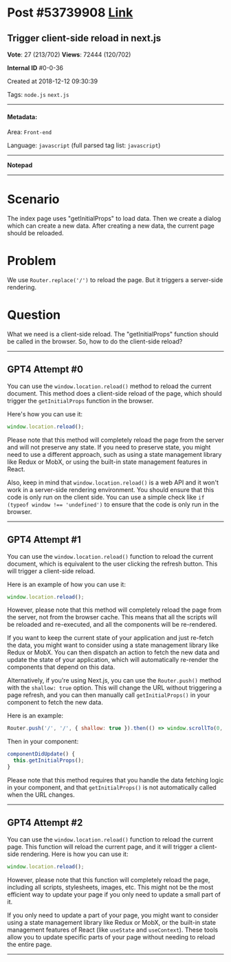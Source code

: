 
# Post \#53739908 [Link](https://stackoverflow.com/questions/53739908/)

## Trigger client-side reload in next.js

**Vote**: 27 (213/702) **Views**: 72444 (120/702) 

**Internal ID** \#0-0-36

Created at 2018-12-12 09:30:39

Tags: `node.js` `next.js`

----------

#### Metadata:

Area: `Front-end`

Language: `javascript` (full parsed tag list: `javascript`)

----------

**Notepad**


----------


# Scenario



The index page uses "getInitialProps" to load data. Then we create a dialog which can create a new data. After creating a new data, the current page should be reloaded.


# Problem



We use `Router.replace('/')` to reload the page. But it triggers a server-side rendering.


# Question



What we need is a client-side reload. The "getInitialProps" function should be called in the browser. So, how to do the client-side reload?


----------
        
## GPT4 Attempt \#0

You can use the `window.location.reload()` method to reload the current document. This method does a client-side reload of the page, which should trigger the `getInitialProps` function in the browser.

Here's how you can use it:

```javascript
window.location.reload();
```

Please note that this method will completely reload the page from the server and will not preserve any state. If you need to preserve state, you might need to use a different approach, such as using a state management library like Redux or MobX, or using the built-in state management features in React.

Also, keep in mind that `window.location.reload()` is a web API and it won't work in a server-side rendering environment. You should ensure that this code is only run on the client side. You can use a simple check like `if (typeof window !== 'undefined')` to ensure that the code is only run in the browser.

--------

## GPT4 Attempt \#1

You can use the `window.location.reload()` function to reload the current document, which is equivalent to the user clicking the refresh button. This will trigger a client-side reload.

Here is an example of how you can use it:

```javascript
window.location.reload();
```

However, please note that this method will completely reload the page from the server, not from the browser cache. This means that all the scripts will be reloaded and re-executed, and all the components will be re-rendered.

If you want to keep the current state of your application and just re-fetch the data, you might want to consider using a state management library like Redux or MobX. You can then dispatch an action to fetch the new data and update the state of your application, which will automatically re-render the components that depend on this data.

Alternatively, if you're using Next.js, you can use the `Router.push()` method with the `shallow: true` option. This will change the URL without triggering a page refresh, and you can then manually call `getInitialProps()` in your component to fetch the new data.

Here is an example:

```javascript
Router.push('/', '/', { shallow: true }).then(() => window.scrollTo(0, 0));
```

Then in your component:

```javascript
componentDidUpdate() {
  this.getInitialProps();
}
```

Please note that this method requires that you handle the data fetching logic in your component, and that `getInitialProps()` is not automatically called when the URL changes.

--------

## GPT4 Attempt \#2

You can use the `window.location.reload()` function to reload the current page. This function will reload the current page, and it will trigger a client-side rendering. Here is how you can use it:

```javascript
window.location.reload();
```

However, please note that this function will completely reload the page, including all scripts, stylesheets, images, etc. This might not be the most efficient way to update your page if you only need to update a small part of it.

If you only need to update a part of your page, you might want to consider using a state management library like Redux or MobX, or the built-in state management features of React (like `useState` and `useContext`). These tools allow you to update specific parts of your page without needing to reload the entire page.

--------
